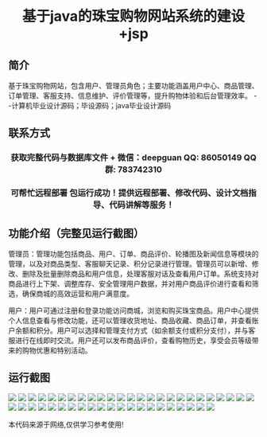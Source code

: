 <p><h1 align="center">基于java的珠宝购物网站系统的建设+jsp</h1></p>

## 简介
基于珠宝购物网站，包含用户、管理员角色；主要功能涵盖用户中心、商品管理、订单管理、客服支持、信息维护、评价管理等，提升购物体验和后台管理效率。    --计算机毕业设计源码；毕设源码；java毕业设计源码


## 联系方式
<p><h3 align="center">获取完整代码与数据库文件 + 微信：deepguan QQ: 86050149 QQ群: 783742310</h3></p>
<p><h3 align="center">可帮忙远程部署 包运行成功！提供远程部署、修改代码、设计文档指导、代码讲解等服务！</h3></p>

## 功能介绍（完整见运行截图）
管理员：管理功能包括商品、用户、订单、商品评价、轮播图及新闻信息等模块的管理，以及对商品类型、客服聊天记录、积分记录进行管理。管理员可以新增、修改、删除及批量删除商品和用户信息，处理客服对话及查看用户订单。系统支持对商品进行上下架、调整库存、安全管理用户数据，并对用户商品评价进行查看和筛选，确保商城的高效运营和用户满意度。

用户：用户可通过注册和登录功能访问商城，浏览和购买珠宝商品。用户中心提供个人信息查看与修改功能，还可以管理收货地址、商品收藏、商品订单，并查看账户余额和积分。用户可以选择和管理支付方式（如余额支付或积分支付），并与客服进行在线即时交流。用户还可以发布商品评价，查看购物历史，享受会员等级带来的购物优惠和特别活动。


## 运行截图
![](https://bs-1329754181.cos.ap-shanghai.myqcloud.com/ssm/JewelShoppingWebsiteSystemBasedOnJavaJsp/img/001.jpg)
![](https://bs-1329754181.cos.ap-shanghai.myqcloud.com/ssm/JewelShoppingWebsiteSystemBasedOnJavaJsp/img/002.jpg)
![](https://bs-1329754181.cos.ap-shanghai.myqcloud.com/ssm/JewelShoppingWebsiteSystemBasedOnJavaJsp/img/003.jpg)
![](https://bs-1329754181.cos.ap-shanghai.myqcloud.com/ssm/JewelShoppingWebsiteSystemBasedOnJavaJsp/img/004.jpg)
![](https://bs-1329754181.cos.ap-shanghai.myqcloud.com/ssm/JewelShoppingWebsiteSystemBasedOnJavaJsp/img/005.jpg)
![](https://bs-1329754181.cos.ap-shanghai.myqcloud.com/ssm/JewelShoppingWebsiteSystemBasedOnJavaJsp/img/006.jpg)
![](https://bs-1329754181.cos.ap-shanghai.myqcloud.com/ssm/JewelShoppingWebsiteSystemBasedOnJavaJsp/img/007.jpg)
![](https://bs-1329754181.cos.ap-shanghai.myqcloud.com/ssm/JewelShoppingWebsiteSystemBasedOnJavaJsp/img/008.jpg)
![](https://bs-1329754181.cos.ap-shanghai.myqcloud.com/ssm/JewelShoppingWebsiteSystemBasedOnJavaJsp/img/009.jpg)
![](https://bs-1329754181.cos.ap-shanghai.myqcloud.com/ssm/JewelShoppingWebsiteSystemBasedOnJavaJsp/img/010.jpg)
![](https://bs-1329754181.cos.ap-shanghai.myqcloud.com/ssm/JewelShoppingWebsiteSystemBasedOnJavaJsp/img/011.jpg)
![](https://bs-1329754181.cos.ap-shanghai.myqcloud.com/ssm/JewelShoppingWebsiteSystemBasedOnJavaJsp/img/012.jpg)
![](https://bs-1329754181.cos.ap-shanghai.myqcloud.com/ssm/JewelShoppingWebsiteSystemBasedOnJavaJsp/img/013.jpg)
![](https://bs-1329754181.cos.ap-shanghai.myqcloud.com/ssm/JewelShoppingWebsiteSystemBasedOnJavaJsp/img/014.jpg)
![](https://bs-1329754181.cos.ap-shanghai.myqcloud.com/ssm/JewelShoppingWebsiteSystemBasedOnJavaJsp/img/015.jpg)
![](https://bs-1329754181.cos.ap-shanghai.myqcloud.com/ssm/JewelShoppingWebsiteSystemBasedOnJavaJsp/img/016.jpg)
![](https://bs-1329754181.cos.ap-shanghai.myqcloud.com/ssm/JewelShoppingWebsiteSystemBasedOnJavaJsp/img/017.jpg)
![](https://bs-1329754181.cos.ap-shanghai.myqcloud.com/ssm/JewelShoppingWebsiteSystemBasedOnJavaJsp/img/018.jpg)
![](https://bs-1329754181.cos.ap-shanghai.myqcloud.com/ssm/JewelShoppingWebsiteSystemBasedOnJavaJsp/img/019.jpg)
![](https://bs-1329754181.cos.ap-shanghai.myqcloud.com/ssm/JewelShoppingWebsiteSystemBasedOnJavaJsp/img/020.jpg)
![](https://bs-1329754181.cos.ap-shanghai.myqcloud.com/ssm/JewelShoppingWebsiteSystemBasedOnJavaJsp/img/021.jpg)
![](https://bs-1329754181.cos.ap-shanghai.myqcloud.com/ssm/JewelShoppingWebsiteSystemBasedOnJavaJsp/img/022.jpg)
![](https://bs-1329754181.cos.ap-shanghai.myqcloud.com/ssm/JewelShoppingWebsiteSystemBasedOnJavaJsp/img/023.jpg)
![](https://bs-1329754181.cos.ap-shanghai.myqcloud.com/ssm/JewelShoppingWebsiteSystemBasedOnJavaJsp/img/024.jpg)
![](https://bs-1329754181.cos.ap-shanghai.myqcloud.com/ssm/JewelShoppingWebsiteSystemBasedOnJavaJsp/img/025.jpg)
![](https://bs-1329754181.cos.ap-shanghai.myqcloud.com/ssm/JewelShoppingWebsiteSystemBasedOnJavaJsp/img/026.jpg)
![](https://bs-1329754181.cos.ap-shanghai.myqcloud.com/ssm/JewelShoppingWebsiteSystemBasedOnJavaJsp/img/027.jpg)
![](https://bs-1329754181.cos.ap-shanghai.myqcloud.com/ssm/JewelShoppingWebsiteSystemBasedOnJavaJsp/img/028.jpg)
![](https://bs-1329754181.cos.ap-shanghai.myqcloud.com/ssm/JewelShoppingWebsiteSystemBasedOnJavaJsp/img/029.jpg)
![](https://bs-1329754181.cos.ap-shanghai.myqcloud.com/ssm/JewelShoppingWebsiteSystemBasedOnJavaJsp/img/030.jpg)
![](https://bs-1329754181.cos.ap-shanghai.myqcloud.com/ssm/JewelShoppingWebsiteSystemBasedOnJavaJsp/img/031.jpg)
![](https://bs-1329754181.cos.ap-shanghai.myqcloud.com/ssm/JewelShoppingWebsiteSystemBasedOnJavaJsp/img/032.jpg)
![](https://bs-1329754181.cos.ap-shanghai.myqcloud.com/ssm/JewelShoppingWebsiteSystemBasedOnJavaJsp/img/033.jpg)
![](https://bs-1329754181.cos.ap-shanghai.myqcloud.com/ssm/JewelShoppingWebsiteSystemBasedOnJavaJsp/img/034.jpg)
![](https://bs-1329754181.cos.ap-shanghai.myqcloud.com/ssm/JewelShoppingWebsiteSystemBasedOnJavaJsp/img/035.jpg)
![](https://bs-1329754181.cos.ap-shanghai.myqcloud.com/ssm/JewelShoppingWebsiteSystemBasedOnJavaJsp/img/036.jpg)
![](https://bs-1329754181.cos.ap-shanghai.myqcloud.com/ssm/JewelShoppingWebsiteSystemBasedOnJavaJsp/img/037.jpg)
![](https://bs-1329754181.cos.ap-shanghai.myqcloud.com/ssm/JewelShoppingWebsiteSystemBasedOnJavaJsp/img/038.jpg)
![](https://bs-1329754181.cos.ap-shanghai.myqcloud.com/ssm/JewelShoppingWebsiteSystemBasedOnJavaJsp/img/039.jpg)
![](https://bs-1329754181.cos.ap-shanghai.myqcloud.com/ssm/JewelShoppingWebsiteSystemBasedOnJavaJsp/img/040.jpg)
![](https://bs-1329754181.cos.ap-shanghai.myqcloud.com/ssm/JewelShoppingWebsiteSystemBasedOnJavaJsp/img/041.jpg)
![](https://bs-1329754181.cos.ap-shanghai.myqcloud.com/ssm/JewelShoppingWebsiteSystemBasedOnJavaJsp/img/042.jpg)
![](https://bs-1329754181.cos.ap-shanghai.myqcloud.com/ssm/JewelShoppingWebsiteSystemBasedOnJavaJsp/img/043.jpg)
![](https://bs-1329754181.cos.ap-shanghai.myqcloud.com/ssm/JewelShoppingWebsiteSystemBasedOnJavaJsp/img/044.jpg)
![](https://bs-1329754181.cos.ap-shanghai.myqcloud.com/ssm/JewelShoppingWebsiteSystemBasedOnJavaJsp/img/045.jpg)
![](https://bs-1329754181.cos.ap-shanghai.myqcloud.com/ssm/JewelShoppingWebsiteSystemBasedOnJavaJsp/img/046.jpg)

<p>本代码来源于网络,仅供学习参考使用!</p>
